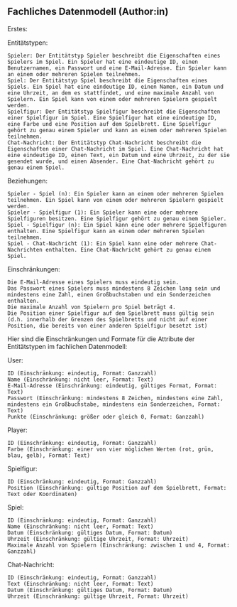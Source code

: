 ## Fachliches Datenmodell (Author:in)

Erstes: 

Entitätstypen:

    Spieler: Der Entitätstyp Spieler beschreibt die Eigenschaften eines Spielers im Spiel. Ein Spieler hat eine eindeutige ID, einen Benutzernamen, ein Passwort und eine E-Mail-Adresse. Ein Spieler kann an einem oder mehreren Spielen teilnehmen.
    Spiel: Der Entitätstyp Spiel beschreibt die Eigenschaften eines Spiels. Ein Spiel hat eine eindeutige ID, einen Namen, ein Datum und eine Uhrzeit, an dem es stattfindet, und eine maximale Anzahl von Spielern. Ein Spiel kann von einem oder mehreren Spielern gespielt werden.
    Spielfigur: Der Entitätstyp Spielfigur beschreibt die Eigenschaften einer Spielfigur im Spiel. Eine Spielfigur hat eine eindeutige ID, eine Farbe und eine Position auf dem Spielbrett. Eine Spielfigur gehört zu genau einem Spieler und kann an einem oder mehreren Spielen teilnehmen.
    Chat-Nachricht: Der Entitätstyp Chat-Nachricht beschreibt die Eigenschaften einer Chat-Nachricht im Spiel. Eine Chat-Nachricht hat eine eindeutige ID, einen Text, ein Datum und eine Uhrzeit, zu der sie gesendet wurde, und einen Absender. Eine Chat-Nachricht gehört zu genau einem Spiel.

Beziehungen:

    Spieler - Spiel (n): Ein Spieler kann an einem oder mehreren Spielen teilnehmen. Ein Spiel kann von einem oder mehreren Spielern gespielt werden.
    Spieler - Spielfigur (1): Ein Spieler kann eine oder mehrere Spielfiguren besitzen. Eine Spielfigur gehört zu genau einem Spieler.
    Spiel - Spielfigur (n): Ein Spiel kann eine oder mehrere Spielfiguren enthalten. Eine Spielfigur kann an einem oder mehreren Spielen teilnehmen.
    Spiel - Chat-Nachricht (1): Ein Spiel kann eine oder mehrere Chat-Nachrichten enthalten. Eine Chat-Nachricht gehört zu genau einem Spiel.

Einschränkungen:

    Die E-Mail-Adresse eines Spielers muss eindeutig sein.
    Das Passwort eines Spielers muss mindestens 8 Zeichen lang sein und mindestens eine Zahl, einen Großbuchstaben und ein Sonderzeichen enthalten.
    Die maximale Anzahl von Spielern pro Spiel beträgt 4.
    Die Position einer Spielfigur auf dem Spielbrett muss gültig sein (d.h. innerhalb der Grenzen des Spielbretts und nicht auf einer Position, die bereits von einer anderen Spielfigur besetzt ist)


Hier sind die Einschränkungen und Formate für die Attribute der Entitätstypen im fachlichen Datenmodell:

User:

    ID (Einschränkung: eindeutig, Format: Ganzzahl)
    Name (Einschränkung: nicht leer, Format: Text)
    E-Mail-Adresse (Einschränkung: eindeutig, gültiges Format, Format: Text)
    Passwort (Einschränkung: mindestens 8 Zeichen, mindestens eine Zahl, mindestens ein Großbuchstabe, mindestens ein Sonderzeichen, Format: Text)
    Punkte (Einschränkung: größer oder gleich 0, Format: Ganzzahl)

Player:

    ID (Einschränkung: eindeutig, Format: Ganzzahl)
    Farbe (Einschränkung: einer von vier möglichen Werten (rot, grün, blau, gelb), Format: Text)

Spielfigur:

    ID (Einschränkung: eindeutig, Format: Ganzzahl)
    Position (Einschränkung: gültige Position auf dem Spielbrett, Format: Text oder Koordinaten)

Spiel:

    ID (Einschränkung: eindeutig, Format: Ganzzahl)
    Name (Einschränkung: nicht leer, Format: Text)
    Datum (Einschränkung: gültiges Datum, Format: Datum)
    Uhrzeit (Einschränkung: gültige Uhrzeit, Format: Uhrzeit)
    Maximale Anzahl von Spielern (Einschränkung: zwischen 1 und 4, Format: Ganzzahl)

Chat-Nachricht:

    ID (Einschränkung: eindeutig, Format: Ganzzahl)
    Text (Einschränkung: nicht leer, Format: Text)
    Datum (Einschränkung: gültiges Datum, Format: Datum)
    Uhrzeit (Einschränkung: gültige Uhrzeit, Format: Uhrzeit)





  
